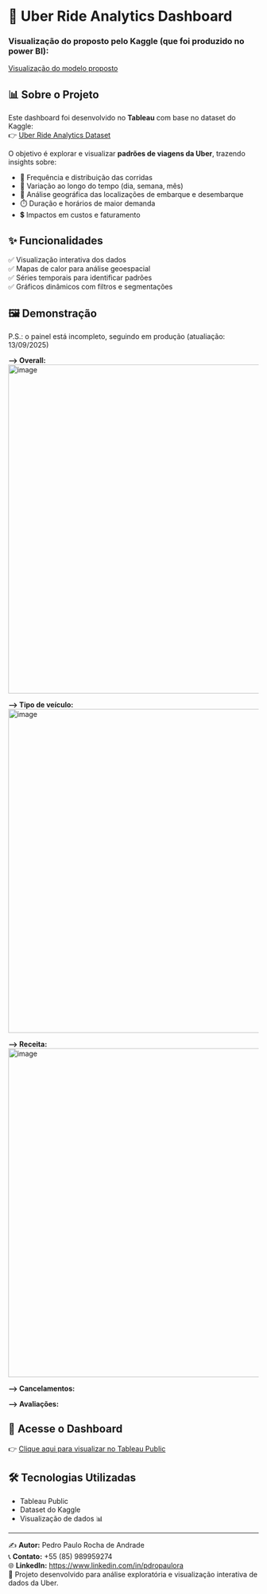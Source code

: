# 🚖 Uber Ride Analytics Dashboard  

### Visualização do proposto pelo Kaggle (que foi produzido no power BI):
[Visualização do modelo proposto](https://drive.google.com/file/d/1EG_Q2V8j2S-D6jS2jYSpyrSeptFn0vpQ/view?usp=sharing)

## 📊 Sobre o Projeto  

Este dashboard foi desenvolvido no **Tableau** com base no dataset do Kaggle:  
👉 [Uber Ride Analytics Dataset](https://www.kaggle.com/datasets/yashdevladdha/uber-ride-analytics-dashboard)  

O objetivo é explorar e visualizar **padrões de viagens da Uber**, trazendo insights sobre:  
- 🚕 Frequência e distribuição das corridas  
- 📅 Variação ao longo do tempo (dia, semana, mês)  
- 📍 Análise geográfica das localizações de embarque e desembarque  
- ⏱️ Duração e horários de maior demanda  
- 💲 Impactos em custos e faturamento  

## ✨ Funcionalidades  

✅ Visualização interativa dos dados  
✅ Mapas de calor para análise geoespacial  
✅ Séries temporais para identificar padrões  
✅ Gráficos dinâmicos com filtros e segmentações  

## 🖼️ Demonstração  

P.S.: o painel está incompleto, seguindo em produção (atualiação: 13/09/2025)

**--> Overall:**
<img width="994" height="660" alt="image" src="https://github.com/user-attachments/assets/f8c3be27-6497-4a0b-afdb-630e860f3b37" />

**--> Tipo de veículo:**
<img width="978" height="650" alt="image" src="https://github.com/user-attachments/assets/b4b7022b-51da-4049-b5c9-19b7da24cd3a" />

**--> Receita:**
<img width="996" height="660" alt="image" src="https://github.com/user-attachments/assets/15a6aff8-b5d8-4998-8a20-e57ca6a22e23" />

**--> Cancelamentos:**

**--> Avaliações:**


## 🔗 Acesse o Dashboard  

👉 [Clique aqui para visualizar no Tableau Public](https://public.tableau.com/app/profile/pedro.andrade2292/viz/Uberdashboard_17574463791640/Overall?publish=yes)  

## 🛠️ Tecnologias Utilizadas  

- Tableau Public  
- Dataset do Kaggle  
- Visualização de dados 📊  

---

✍️ **Autor:** Pedro Paulo Rocha de Andrade  
📞 **Contato:** +55 (85) 989959274  
🌐 **LinkedIn:** https://www.linkedin.com/in/pdropaulora  
🚀 Projeto desenvolvido para análise exploratória e visualização interativa de dados da Uber.  
